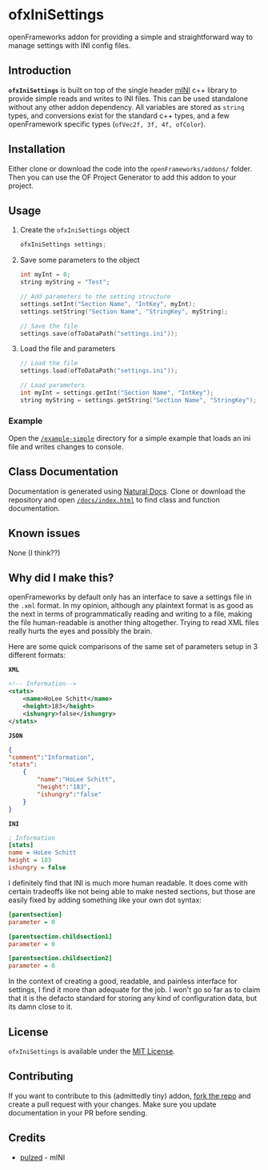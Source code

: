 # ofxIniSettings
openFrameworks addon for providing a simple and straightforward way to manage settings with INI config files.

## Introduction
**`ofxIniSettings`** is built on top of the single header [mINI](https://github.com/pulzed/mINI) c++ library to provide simple reads and writes to INI files. This can be used standalone without any other addon dependency. All variables are stored as `string` types, and conversions exist for the standard c++ types, and a few openFramework specific types (`ofVec2f, 3f, 4f, ofColor`).

## Installation
Either clone or download the code into the `openFrameworks/addons/` folder. Then you can use the OF Project Generator to add this addon to your project.

## Usage
1. Create the `ofxIniSettings` object
	```cpp
	ofxIniSettings settings;
	```
2. Save some parameters to the object
	```cpp
	int myInt = 0;
	string myString = "Test";

	// Add parameters to the setting structure
	settings.setInt("Section Name", "IntKey", myInt);
	settings.setString("Section Name", "StringKey", myString);

	// Save the file
	settings.save(ofToDataPath("settings.ini"));
	```
3. Load the file and parameters
	```cpp
	// Load the file
	settings.load(ofToDataPath("settings.ini"));

	// Load parameters
	int myInt = settings.getInt("Section Name", "IntKey");
	string myString = settings.getString("Section Name", "StringKey");
	```

### Example
Open the [`/example-simple`](/example-simple/) directory for a simple example that loads an ini file and writes changes to console.

## Class Documentation
Documentation is generated using [Natural Docs](https://naturaldocs.org/). Clone or download the repository and open [`/docs/index.html`](/docs/index.html) to find class and function documentation.

## Known issues
None (I think??)

## Why did I make this?
openFrameworks by default only has an interface to save a settings file in the `.xml` format. In my opinion, although any plaintext format is as good as the next in terms of programmatically reading and writing to a file, making the file human-readable is another thing altogether. Trying to read XML files really hurts the eyes and possibly the brain.

Here are some quick comparisons of the same set of parameters setup in 3 different formats:

**`XML`**

```xml
<!-- Information-->
<stats>
	<name>HoLee Schitt</name>
	<height>183</height>
	<ishungry>false</ishungry>
</stats>
```

**`JSON`**
```json
{
"comment":"Information",
"stats":
	{
		"name":"HoLee Schitt",
		"height":"183",
		"ishungry":"false"
	}
}
```

**`INI`**
```ini
; Information
[stats]
name = HoLee Schitt
height = 183
ishungry = false
```

I definitely find that INI is much more human readable. It does come with certain tradeoffs like not being able to make nested sections, but those are easily fixed by adding something like your own dot syntax:
```ini
[parentsection]
parameter = 0

[parentsection.childsection1]
parameter = 0

[parentsection.childsection2]
parameter = 0
```

In the context of creating a good, readable, and painless interface for settings, I find it more than adequate for the job. I won't go so far as to claim that it is the defacto standard for storing any kind of configuration data, but its damn close to it.

## License
`ofxIniSettings` is available under the [MIT License](/license.md).

## Contributing
If you want to contribute to this (admittedly tiny) addon, [fork the repo](https://docs.github.com/en/get-started/quickstart/fork-a-repo) and create a pull request with your changes.
Make sure you update documentation in your PR before sending.

## Credits
* [pulzed](https://github.com/pulzed) - mINI

